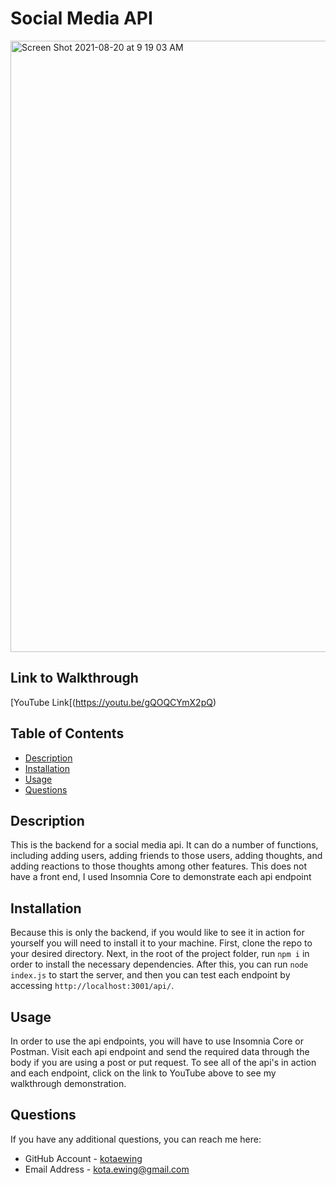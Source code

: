 
# Social Media API
<img width="978" alt="Screen Shot 2021-08-20 at 9 19 03 AM" src="https://user-images.githubusercontent.com/79291655/130255556-e5ca0228-e038-46c1-8667-ee5266bddedc.png">

## Link to Walkthrough
[YouTube Link[(https://youtu.be/gQOQCYmX2pQ)


## Table of Contents
* [Description](#description)
* [Installation](#installation)
* [Usage](#usage)
* [Questions](#questions)


## Description
This is the backend for a social media api.  It can do a number of functions, including adding users, adding friends to those users, adding thoughts, and adding reactions to those thoughts among other features.  This does not have a front end, I used Insomnia Core to demonstrate each api endpoint

## Installation
Because this is only the backend, if you would like to see it in action for yourself you will need to install it to your machine.  First, clone the repo to your desired directory.  Next, in the root of the project folder, run `npm i` in order to install the necessary dependencies.  After this, you can run `node index.js` to start the server, and then you can test each endpoint by accessing `http://localhost:3001/api/`.

## Usage
In order to use the api endpoints, you will have to use Insomnia Core or Postman.  Visit each api endpoint and send the required data through the body if you are using a post or put request.  To see all of the api's in action and each endpoint, click on the link to YouTube above to see my walkthrough demonstration.

## Questions
If you have any additional questions, you can reach me here:

* GitHub Account - [kotaewing](https://github.com/kotaewing)
* Email Address - kota.ewing@gmail.com
